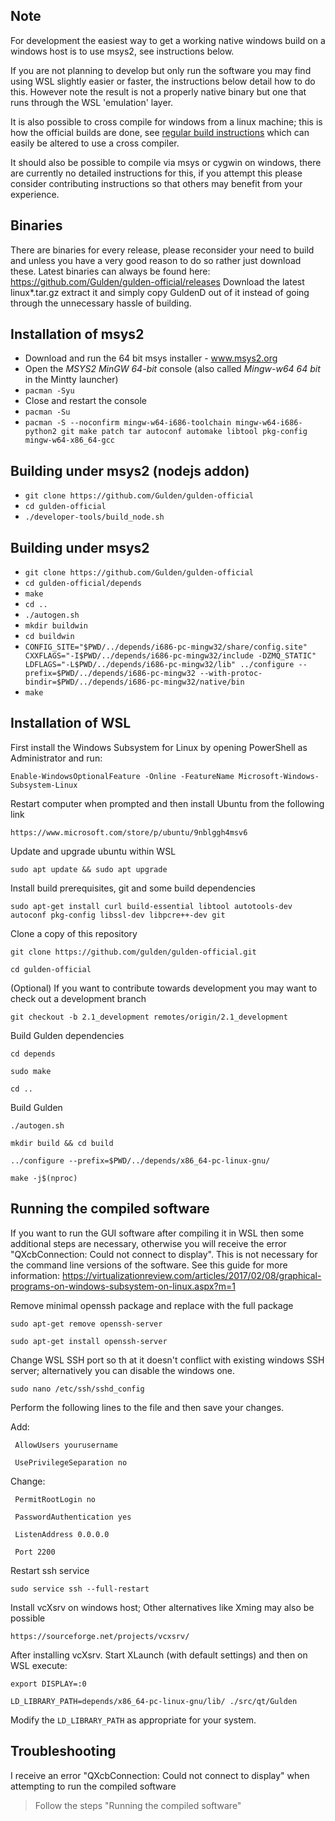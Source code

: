 Note
-----

For development the easiest way to get a working native windows build on a windows host is to use msys2, see instructions below.

If you are not planning to develop but only run the software you may find using WSL slightly easier or faster, the instructions below detail how to do this. However note the result is not a properly native binary but one that runs through the WSL 'emulation' layer.

It is also possible to cross compile for windows from a linux machine; this is how the official builds are done, see [regular build instructions](building.md) which can easily be altered to use a cross compiler.

It should also be possible to compile via msys or cygwin on windows, there are currently no detailed instructions for this, if you attempt this please consider contributing instructions so that others may benefit from your experience.

Binaries
-----
There are binaries for every release, please reconsider your need to build and unless you have a very good reason to do so rather just download these.
Latest binaries can always be found here: https://github.com/Gulden/gulden-official/releases
Download the latest linux\*.tar.gz extract it and simply copy GuldenD out of it instead of going through the unnecessary hassle of building.


Installation of msys2
-----
* Download and run the 64 bit msys installer - www.msys2.org
* Open the *MSYS2 MinGW 64-bit* console (also called *Mingw-w64 64 bit* in the Mintty launcher)
* `pacman -Syu`
* Close and restart the console
* `pacman -Su`
* `pacman -S --noconfirm mingw-w64-i686-toolchain mingw-w64-i686-python2 git make patch tar autoconf automake libtool pkg-config mingw-w64-x86_64-gcc`

Building under msys2 (nodejs addon)
-----
* `git clone https://github.com/Gulden/gulden-official`
* `cd gulden-official`
* `./developer-tools/build_node.sh`

Building under msys2
-----
* `git clone https://github.com/Gulden/gulden-official`
* `cd gulden-official/depends`
* `make`
* `cd ..`
* `./autogen.sh`
* `mkdir buildwin`
* `cd buildwin`
* `CONFIG_SITE="$PWD/../depends/i686-pc-mingw32/share/config.site" CXXFLAGS="-I$PWD/../depends/i686-pc-mingw32/include -DZMQ_STATIC" LDFLAGS="-L$PWD/../depends/i686-pc-mingw32/lib" ../configure --prefix=$PWD/../depends/i686-pc-mingw32 --with-protoc-bindir=$PWD/../depends/i686-pc-mingw32/native/bin`
* `make`


Installation of WSL
-----

First install the Windows Subsystem for Linux by opening PowerShell as Administrator and run:

`Enable-WindowsOptionalFeature -Online -FeatureName Microsoft-Windows-Subsystem-Linux`

Restart computer when prompted and then install Ubuntu from the following link

`https://www.microsoft.com/store/p/ubuntu/9nblggh4msv6`

Update and upgrade ubuntu within WSL

`sudo apt update && sudo apt upgrade`

Install build prerequisites, git and some build dependencies

`sudo apt-get install curl build-essential libtool autotools-dev autoconf pkg-config libssl-dev libpcre++-dev git`

Clone a copy of this repository

`git clone https://github.com/gulden/gulden-official.git`

`cd gulden-official`

(Optional) If you want to contribute towards development you may want to check out a development branch

`git checkout -b 2.1_development remotes/origin/2.1_development`

Build Gulden dependencies

`cd depends`

`sudo make`

`cd ..`

Build Gulden

`./autogen.sh`

`mkdir build && cd build`

`../configure --prefix=$PWD/../depends/x86_64-pc-linux-gnu/`

`make -j$(nproc)`


Running the compiled software
-----

If you want to run the GUI software after compiling it in WSL then some additional steps are necessary, otherwise you will receive the error "QXcbConnection: Could not connect to display".
This is not necessary for the command line versions of the software.
See this guide for more information: https://virtualizationreview.com/articles/2017/02/08/graphical-programs-on-windows-subsystem-on-linux.aspx?m=1

Remove minimal openssh package and replace with the full package

`sudo apt-get remove openssh-server`

`sudo apt-get install openssh-server`

Change WSL SSH port so th at it doesn't conflict with existing windows SSH server; alternatively you can disable the windows one.

`sudo nano /etc/ssh/sshd_config`

Perform the following lines to the file and then save your changes.

Add:

  ` AllowUsers yourusername`

  ` UsePrivilegeSeparation no`

Change:

  ` PermitRootLogin no`

  ` PasswordAuthentication yes`

  ` ListenAddress 0.0.0.0`

  ` Port 2200`

 Restart ssh service

`sudo service ssh --full-restart`

Install vcXsrv on windows host; Other alternatives like Xming may also be possible

`https://sourceforge.net/projects/vcxsrv/`

After installing vcXsrv. Start XLaunch (with default settings) and then on WSL execute:

`export DISPLAY=:0`

`LD_LIBRARY_PATH=depends/x86_64-pc-linux-gnu/lib/ ./src/qt/Gulden`

Modify the `LD_LIBRARY_PATH` as appropriate for your system.


Troubleshooting
-----

I receive an error "QXcbConnection: Could not connect to display" when attempting to run the compiled software
> Follow the steps "Running the compiled software" 

